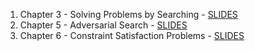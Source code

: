1. Chapter 3 - Solving Problems by Searching - [SLIDES](https://docs.google.com/presentation/d/1tfjl0BTHODrGnObvnwPh3DkpuM7l4sV2dhOPfWQC31Y/edit?usp=sharing)
1. Chapter 5 - Adversarial Search - [SLIDES]()
1. Chapter 6 - Constraint Satisfaction Problems - [SLIDES]()
